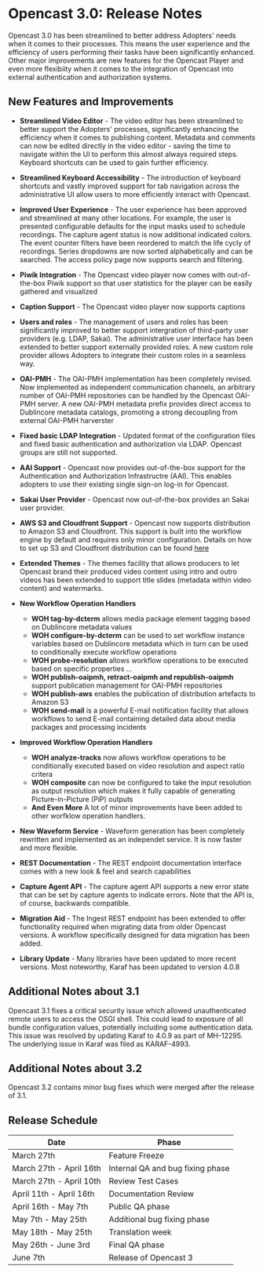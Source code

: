 Opencast 3.0: Release Notes
============================

Opencast 3.0 has been streamlined to better address Adopters' needs when it comes to their processes. This means
the user experience and the efficiency of users performing their tasks have been significantly enhanced.
Other major improvements are new features for the Opencast Player and even more flexibiity when it comes to the
integration of Opencast into external authentication and authorization systems.

New Features and Improvements
-----------------------------

  - **Streamlined Video Editor** - The video editor has been streamlined to better support the Adopters' processes,
    significantly enhancing the efficiency when it comes to publishing content. Metadata and comments can now be edited
    directly in the video editor - saving the time to navigate within the UI to perform this almost always required
    steps. Keyboard shortcuts can be used to gain further efficiency.

  - **Streamlined Keyboard Accessibility** - The introduction of keyboard shortcuts and vastly improved support for
    tab navigation across the administrative UI allow users to more efficiently interact with Opencast.

  - **Improved User Experience** - The user experience has been approved and streamlined at many other locations. For
    example, the user is presented configurable defaults for the input masks used to schedule recordings. The capture
    agent status is now additional indicated colors. The event counter filters have been reordered to match the life
    cycly of recordings. Series dropdowns are now sorted alphabetically and can be searched. The access policy page now
    supports search and filtering.

  - **Piwik Integration** - The Opencast video player now comes with out-of-the-box Piwik support so that user
    statistics for the player can be easily gathered and visualized

  - **Caption Support** - The Opencast video player now supports captions

  - **Users and roles** - The management of users and roles has been significantly improved to better support
    intergration of third-party user providers (e.g. LDAP, Sakai). The administrative user interface has been
    extended to better support externally provided roles. A new custom role provider allows Adopters to integrate
    their custom roles in a seamless way.

  - **OAI-PMH** - The OAI-PMH implementation has been completely revised. Now implemented as independent communication
    channels, an arbitrary number of OAI-PMH repositories can be handled by the Opencast OAI-PMH server.
    A new OAI-PMH metadata prefix provides direct access to Dublincore metadata catalogs, promoting a strong decoupling
    from external OAI-PMH harverster

  - **Fixed basic LDAP Integration** - Updated format of the configuration files and fixed basic authentication and
    authorization via LDAP. Opencast groups are still not supported.

  - **AAI Support** - Opencast now provides out-of-the-box support for the Authentication and Authorization
    Infrastructre (AAI). This enables adopters to use their existing single sign-on log-in for Opencast.

  - **Sakai User Provider** - Opencast now out-of-the-box provides an Sakai user provider.

  - **AWS S3 and Cloudfront Support** - Opencast now supports distribution to Amazon S3 and Cloudfront.  This support is
    built into the workflow engine by default and requires only minor configuration.  Details on how to set up S3 and
    Cloudfront distribution can be found [here](modules/awss3distribution.md)

  - **Extended Themes** - The themes facility that allows producers to let Opencast brand their produced video content
    using intro and outro videos has been extended to support title slides (metadata within video content) and
    watermarks.

  - **New Workflow Operation Handlers**
    - **WOH tag-by-dcterm** allows media package element tagging based on Dublincore metadata values
    - **WOH configure-by-dcterm** can be used to set workflow instance variables based on Dublincore metadata which in
      turn can be used to conditionally execute workflow operations
    - **WOH probe-resolution** allows workflow operations to be executed based on specific properties ...
    - **WOH publish-oaipmh, retract-oaipmh and republish-oaipmh** support publication management for OAI-PMH
      repositories
    - **WOH publish-aws** enables the publication of distribution artefacts to Amazon S3
    - **WOH send-mail** is a powerful E-mail notification facility that allows workflows to send E-mail containing
      detailed data about media packages and processing incidents
  - **Improved Workflow Operation Handlers**
    - **WOH analyze-tracks** now allows workflow operations to be conditionally executed based on video resolution
      and aspect ratio critera
    - **WOH composite** can now be configured to take the input resolution as output resolution which makes it
      fully capable of generating Picture-in-Picture (PiP) outputs
    - **And Even More** A lot of minor improvements have been added to other worfklow operation handlers.

  - **New Waveform Service** - Waveform generation has been completely rewritten and implemented as an independet
     service. It is now faster and more flexible.

  - **REST Documentation** - The REST endpoint documentation interface comes with a new look & feel and search
    capabilities

  - **Capture Agent API** - The capture agent API supports a new error state that can be set by capture agents
    to indicate errors. Note that the API is, of course, backwards compatible.

  - **Migration Aid** - The Ingest REST endpoint has been extended to offer functionality required when migrating
    data from older Opencast versions. A workflow specifically designed for data migration has been added.

  - **Library Update** - Many libraries have been updated to more recent versions. Most noteworthy, Karaf has
    been updated to version 4.0.8


Additional Notes about 3.1
--------------------------

Opencast 3.1 fixes a critical security issue which allowed unauthenticated remote users to access the OSGI shell. This
could lead to exposure of all bundle configuration values, potentially including some authentication data. This issue 
was resolved by updating Karaf to 4.0.9 as part of MH-12295. The underlying issue in Karaf was filed as KARAF-4993.


Additional Notes about 3.2
--------------------------

Opencast 3.2 contains minor bug fixes which were merged after the release of 3.1.


Release Schedule
----------------

|Date                    |Phase
|------------------------|--------------------------------
|March 27th              |Feature Freeze
|March 27th - April 16th |Internal QA and bug fixing phase
|March 27th - April 10th |Review Test Cases
|April 11th - April 16th |Documentation Review
|April 16th - May 7th    |Public QA phase
|May 7th - May 25th      |Additional bug fixing phase
|May 18th - May 25th     |Translation week
|May 26th - June 3rd     |Final QA phase
|June 7th                |Release of Opencast 3
